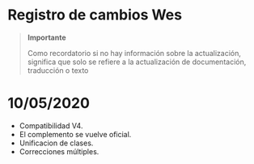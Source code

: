 # Registro de cambios Wes

>**Importante**
>
>Como recordatorio si no hay información sobre la actualización, significa que solo se refiere a la actualización de documentación, traducción o texto

# 10/05/2020

- Compatibilidad V4.
- El complemento se vuelve oficial.
- Unificacion de clases.
- Correcciones múltiples.
